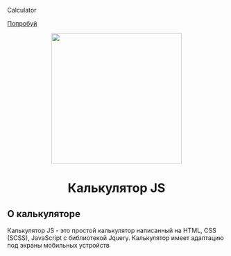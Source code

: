  Calculator

[Попробуй](https://chaplingleb.github.io/Calculator/)

<p align="center"><img src="https://sun9-18.userapi.com/impg/vJFMG_yVmwdr4LPs_Q_guRKMwmGbcoM1TMl7dA/KFPCNu1p0gI.jpg?size=500x500&quality=96&proxy=1&sign=a2e0d11f1df18a84230912f350a61581&type=album" width="300"></p>
<h1 align="center">Калькулятор JS</h1>

## О калькуляторе
Калькулятор JS - это простой калькулятор написанный на HTML, CSS (SCSS), JavaScript с библиотекой Jquery.
Калькулятор имеет адаптацию под экраны мобильных устройств
